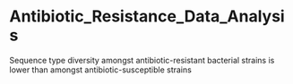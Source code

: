 # Antibiotic_Resistance_Data_Analysis
Sequence type diversity amongst antibiotic-resistant bacterial strains is lower than amongst antibiotic-susceptible strains
